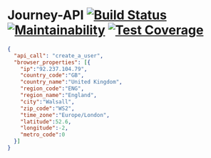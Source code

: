# Journey-API [![Build Status](https://travis-ci.org/ed-wright/Journey-API.svg?branch=master)](https://travis-ci.org/ed-wright/Journey-API)[![Maintainability](https://api.codeclimate.com/v1/badges/d1ac774be485d653fe9a/maintainability)](https://codeclimate.com/github/Journey-Carshare/api/maintainability) [![Test Coverage](https://api.codeclimate.com/v1/badges/d1ac774be485d653fe9a/test_coverage)](https://codeclimate.com/github/Journey-Carshare/api/test_coverage)
```json
{
  "api_call": "create_a_user",
  "browser_properties": [{
    "ip":"92.237.104.79",
    "country_code":"GB",
    "country_name":"United Kingdom",
    "region_code":"ENG",
    "region_name":"England",
    "city":"Walsall",
    "zip_code":"WS2",
    "time_zone":"Europe/London",
    "latitude":52.6,
    "longitude":-2,
    "metro_code":0
  }]
}
```
